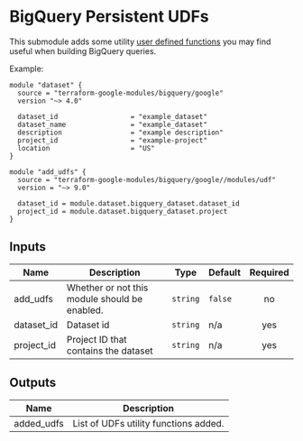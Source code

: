 # BigQuery Persistent UDFs

This submodule adds some utility [user defined functions](https://cloud.google.com/bigquery/docs/reference/standard-sql/user-defined-functions)
you may find useful when building BigQuery queries.

Example:
```
module "dataset" {
  source = "terraform-google-modules/bigquery/google"
  version "~> 4.0"

  dataset_id                  = "example_dataset"
  dataset_name                = "example_dataset"
  description                 = "example description"
  project_id                  = "example-project"
  location                    = "US"
}

module "add_udfs" {
  source = "terraform-google-modules/bigquery/google//modules/udf"
  version = "~> 9.0"

  dataset_id = module.dataset.bigquery_dataset.dataset_id
  project_id = module.dataset.bigquery_dataset.project
}
```

<!-- BEGINNING OF PRE-COMMIT-TERRAFORM DOCS HOOK -->
## Inputs

| Name | Description | Type | Default | Required |
|------|-------------|------|---------|:--------:|
| add\_udfs | Whether or not this module should be enabled. | `string` | `false` | no |
| dataset\_id | Dataset id | `string` | n/a | yes |
| project\_id | Project ID that contains the dataset | `string` | n/a | yes |

## Outputs

| Name | Description |
|------|-------------|
| added\_udfs | List of UDFs utility functions added. |

<!-- END OF PRE-COMMIT-TERRAFORM DOCS HOOK -->
